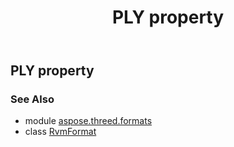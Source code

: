﻿---
title: PLY property
second_title: Aspose.3D for Python via .NET API References
description: 
type: docs
weight: 400
url: /python-net/aspose.threed.formats/rvmformat/ply/
is_root: false
---

## PLY property


### See Also
* module [aspose.threed.formats](../../)
* class [RvmFormat](/3d/python-net/aspose.threed.formats/rvmformat)
